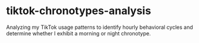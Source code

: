 # tiktok-chronotypes-analysis
Analyzing my TikTok usage patterns to identify hourly behavioral cycles and determine whether I exhibit a morning or night chronotype.
